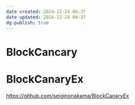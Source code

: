 ```yaml
---
date created: 2024-12-24 00:37
date updated: 2024-12-24 00:37
dg-publish: true
---
```


# BlockCancary

# BlockCanaryEx

<https://github.com/seiginonakama/BlockCanaryEx>
